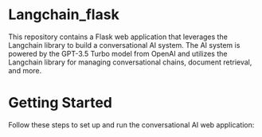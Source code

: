 # Langchain_flask
This repository contains a Flask web application that leverages the Langchain library to build a conversational AI system. The AI system is powered by the GPT-3.5 Turbo model from OpenAI and utilizes the Langchain library for managing conversational chains, document retrieval, and more.

# Getting Started
Follow these steps to set up and run the conversational AI web application:

